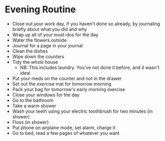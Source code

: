 # Evening Routine

- Close out your work day, if you haven't done so already, by journaling briefly about what you did and why
- Wrap up all of your must-dos for the day
- Water the flowers outside
- Journal for a page in your journal
- Clean the dishes
- Wipe down the counters
- Tidy the _whole_ house
  - NB: This includes laundry. You've not done it before, and it wasn't ideal
- Put your meds on the counter and not in the drawer
- Set out the exercise mat for tomorrow morning
- Pack your bag for tomorrow's early morning exercise
- Close your windows for the day
- Go to the bathroom
- Take a warm shower
- Wash your teeth using your electric toothbrush for two minutes (in shower)
- Floss (in shower)
- Put phone on airplane mode, set alarm, charge it
- Go to bed, read a few pages of whatever you want